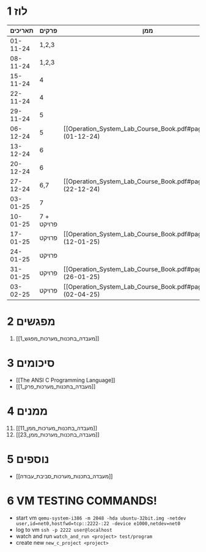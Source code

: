# 1	לוז

| תאריכים  | פרקים      | ממן           |
| -------- | ---------- | ------------- |
| 01-11-24 | 1,2,3      |               |
| 08-11-24 | 1,2,3      |               |
| 15-11-24 | 4          |               |
| 22-11-24 | 4          |               |
| 29-11-24 | 5          |               |
| 06-12-24 | 5          | [[Operation_System_Lab_Course_Book.pdf#page=13\|11]] (01-12-24) |
| 13-12-24 | 6          |               |
| 20-12-24 | 6          |               |
| 27-12-24 | 6,7        | [[Operation_System_Lab_Course_Book.pdf#page=17\|12]] (22-12-24) |
| 03-01-25 | 7          |               |
| 10-01-25 | 7 + פרויקט |               |
| 17-01-25 | פרויקט     | [[Operation_System_Lab_Course_Book.pdf#page=21\|22]] (12-01-25) |
| 24-01-25 | פרויקט     |               |
| 31-01-25 | פרויקט     | [[Operation_System_Lab_Course_Book.pdf#page=29\|23]] (26-01-25) |
| 03-02-25 | פרויקט     | [[Operation_System_Lab_Course_Book.pdf#page=31\|14]] (02-04-25) |

# 2	מפגשים

1. [[מעבדה_בתכנות_מערכות_מפגש_1]]

# 3	סיכומים

- [[The ANSI C Programming Language]]
- [[מעבדה_בתכנות_מערכות_פרק_1]]

# 4	ממנים

11. [[מעבדה_בתכנות_מערכות_ממן_11]] 
2. [[מעבדה_בתכנות_מערכות_ממן_23]]

# 5	נוספים

- [[מעבדה_בתכנות_מערכות_סביבת_עבודה]]

# 6	VM TESTING COMMANDS!
- start vm
`qemu-system-i386 -m 2048 -hda ubuntu-32bit.img -netdev user,id=net0,hostfwd=tcp::2222-:22 -device e1000,netdev=net0`
- log to vm
`ssh -p 2222 user@localhost`
- watch and run
`watch_and_run <project> test/program`
- create new
`new_c_project <project>`